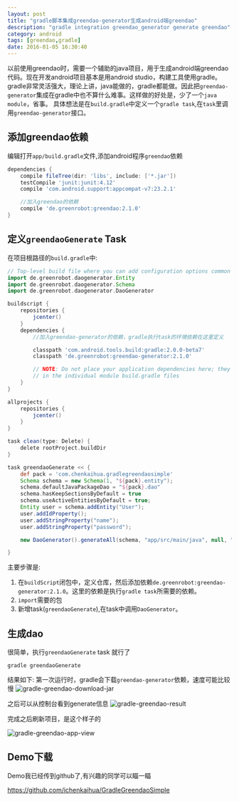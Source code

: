 ```yaml
---
layout: post
title: "gradle脚本集成greendao-generator生成android端greendao"
description: "gradle integration greendao_generator generate greendao"
category: android
tags: [greendao,gradle]
date: 2016-01-05 16:30:40
---
```

以前使用greendao时，需要一个辅助的java项目，用于生成android端greendao代码。现在开发android项目基本是用android studio，构建工具使用gradle。gradle非常灵活强大，理论上讲，java能做的，gradle都能做。因此把`greendao-generator`集成在gradle中也不算什么难事。这样做的好处是，少了一个`java module`，省事。<!-- more -->
具体想法是在`build.gradle`中定义一个`gradle task`,在`task`里调用`greendao-generator`接口。

## 添加greendao依赖
编辑打开`app/build.gradle`文件,添加android程序`greendao`依赖

```groovy
dependencies {
    compile fileTree(dir: 'libs', include: ['*.jar'])
    testCompile 'junit:junit:4.12'
    compile 'com.android.support:appcompat-v7:23.2.1'

    //加入greendao的依赖
    compile 'de.greenrobot:greendao:2.1.0'
}
```



## 定义`greendaoGenerate` Task

在项目根路径的`build.gradle`中:

```groovy
// Top-level build file where you can add configuration options common to all sub-projects/modules.
import de.greenrobot.daogenerator.Entity
import de.greenrobot.daogenerator.Schema
import de.greenrobot.daogenerator.DaoGenerator

buildscript {
    repositories {
        jcenter()
    }
    dependencies {
        //加入greendao-generator的依赖，gradle执行task的环境依赖在这里定义

        classpath 'com.android.tools.build:gradle:2.0.0-beta7'
        classpath 'de.greenrobot:greendao-generator:2.1.0'

        // NOTE: Do not place your application dependencies here; they belong
        // in the individual module build.gradle files
    }
}

allprojects {
    repositories {
        jcenter()
    }
}

task clean(type: Delete) {
    delete rootProject.buildDir
}

task greendaoGenerate << {
    def pack = 'com.chenkaihua.gradlegreendaosimple'
    Schema schema = new Schema(1, "${pack}.entity");
    schema.defaultJavaPackageDao = "${pack}.dao"
    schema.hasKeepSectionsByDefault = true
    schema.useActiveEntitiesByDefault = true;
    Entity user = schema.addEntity("User");
    user.addIdProperty();
    user.addStringProperty("name");
    user.addStringProperty("password");

    new DaoGenerator().generateAll(schema, "app/src/main/java", null, "app/src/test/java");

}
```
主要步骤是:

1. 在`buildScript`闭包中，定义仓库，然后添加依赖`de.greenrobot:greendao-generator:2.1.0`。这里的依赖是执行`gradle task`所需要的依赖。
2. `import`需要的包
3. 新增task(`greendaoGenerate`),在task中调用`DaoGenerator`。

## 生成dao
很简单，执行`greendaoGenerate` task 就行了

```shell
gradle greendaoGenerate
```
结果如下:
第一次运行时，gradle会下载`greendao-generator`依赖，速度可能比较慢
![gradle-greendao-download-jar](http://7xivpo.com1.z0.glb.clouddn.com/greendao-download_jar.png)

之后可以从控制台看到generate信息
![gradle-greendao-result](http://7xivpo.com1.z0.glb.clouddn.com/gradle-greendao-resutl.png)

完成之后刷新项目，是这个样子的

![gradle-greendao-app-view](http://7xivpo.com1.z0.glb.clouddn.com/greedao-result_view_2.png)

## Demo下载

Demo我已经传到github了,有兴趣的同学可以瞄一瞄

<https://github.com/ichenkaihua/GradleGreendaoSimple>



